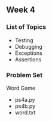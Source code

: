 ## Week 4
### List of Topics
* Testing
* Debugging
* Exceptions
* Assertions
### Problem Set
Word Game<br/>
* ps4a.py
* ps4b.py
* word.txt
